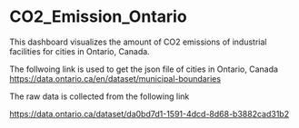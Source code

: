 # CO2_Emission_Ontario
This dashboard visualizes the amount of CO2 emissions of industrial facilities for cities in Ontario, Canada. 

The follwoing link is used to get the json file of cities in Ontario, Canada
https://data.ontario.ca/en/dataset/municipal-boundaries


The raw data is collected from the following link

https://data.ontario.ca/dataset/da0bd7d1-1591-4dcd-8d68-b3882cad31b2

